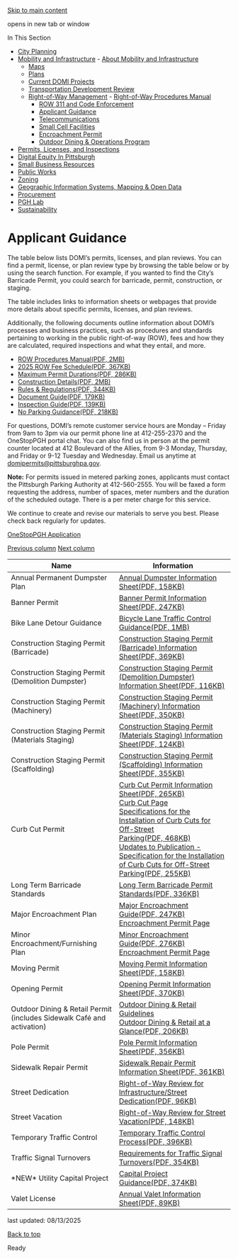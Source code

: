 [Skip to main content](https://www.pittsburghpa.gov/Business-Development/Mobility-and-Infrastructure/Right-of-Way-Management/Applicant-Guidance#main-content)

opens in new tab or window

In This Section

- [City Planning](https://www.pittsburghpa.gov/Business-Development/City-Planning)
- [Mobility and Infrastructure](https://www.pittsburghpa.gov/Business-Development/Mobility-and-Infrastructure)  - [About Mobility and Infrastructure](https://www.pittsburghpa.gov/Business-Development/Mobility-and-Infrastructure/About-Mobility-and-Infrastructure)
  - [Maps](https://www.pittsburghpa.gov/Business-Development/Mobility-and-Infrastructure/Maps)
  - [Plans](https://www.pittsburghpa.gov/Business-Development/Mobility-and-Infrastructure/Plans)
  - [Current DOMI Projects](https://www.pittsburghpa.gov/Business-Development/Mobility-and-Infrastructure/Current-DOMI-Projects)
  - [Transportation Development Review](https://www.pittsburghpa.gov/Business-Development/Mobility-and-Infrastructure/Transportation-Development-Review)
  - [Right-of-Way Management](https://www.pittsburghpa.gov/Business-Development/Mobility-and-Infrastructure/Right-of-Way-Management)    - [Right-of-Way Procedures Manual](https://www.pittsburghpa.gov/Business-Development/Mobility-and-Infrastructure/Right-of-Way-Management/Right-of-Way-Procedures-Manual)
    - [ROW 311 and Code Enforcement](https://www.pittsburghpa.gov/Business-Development/Mobility-and-Infrastructure/Right-of-Way-Management/ROW-311-and-Code-Enforcement)
    - [Applicant Guidance](https://www.pittsburghpa.gov/Business-Development/Mobility-and-Infrastructure/Right-of-Way-Management/Applicant-Guidance)
    - [Telecommunications](https://www.pittsburghpa.gov/Business-Development/Mobility-and-Infrastructure/Right-of-Way-Management/Telecommunications)
    - [Small Cell Facilities](https://www.pittsburghpa.gov/Business-Development/Mobility-and-Infrastructure/Right-of-Way-Management/Small-Cell-Facilities)
    - [Encroachment Permit](https://www.pittsburghpa.gov/Business-Development/Mobility-and-Infrastructure/Right-of-Way-Management/Encroachment-Permit)
    - [Outdoor Dining & Operations Program](https://www.pittsburghpa.gov/Business-Development/Mobility-and-Infrastructure/Right-of-Way-Management/Outdoor-Dining-Operations-Program)
- [Permits, Licenses, and Inspections](https://www.pittsburghpa.gov/Business-Development/Permits-Licenses-and-Inspections)
- [Digital Equity In Pittsburgh](https://www.pittsburghpa.gov/Business-Development/Digital-Equity-In-Pittsburgh)
- [Small Business Resources](https://www.pittsburghpa.gov/Business-Development/Small-Business-Resources)
- [Public Works](https://www.pittsburghpa.gov/Business-Development/Public-Works)
- [Zoning](https://www.pittsburghpa.gov/Business-Development/Zoning)
- [Geographic Information Systems, Mapping & Open Data](https://www.pittsburghpa.gov/Business-Development/Geographic-Information-Systems-Mapping-Open-Data)
- [Procurement](https://www.pittsburghpa.gov/Business-Development/Procurement)
- [PGH Lab](https://www.pittsburghpa.gov/Business-Development/PGH-Lab)
- [Sustainability](https://www.pittsburghpa.gov/Business-Development/Sustainability)

# Applicant Guidance

The table below lists DOMI’s permits, licenses, and plan reviews. You can find a permit, license, or plan review type by browsing the table below or by using the search function. For example, if you wanted to find the City’s Barricade Permit, you could search for barricade, permit, construction, or staging.

The table includes links to information sheets or webpages that provide more details about specific permits, licenses, and plan reviews.

Additionally, the following documents outline information about DOMI’s processes and business practices, such as procedures and standards pertaining to working in the public right-of-way (ROW), fees and how they are calculated, required inspections and what they entail, and more.

- [ROW Procedures Manual(PDF, 2MB)](https://www.pittsburghpa.gov/files/assets/city/v/1/domi/documents/row-applicant-guide/17897_row_procedures_manual_2022_fin.pdf)
- [2025 ROW Fee Schedule(PDF, 367KB)](https://www.pittsburghpa.gov/files/assets/city/v/2/domi/documents/row-applicant-guide/2025-fee-schedule.pdf)
- [Maximum Permit Durations(PDF, 286KB)](https://www.pittsburghpa.gov/files/assets/city/v/1/domi/documents/maximum-permit-durations.pdf "Maximum Permit Durations.pdf")
- [Construction Details(PDF, 2MB)](https://www.pittsburghpa.gov/files/assets/city/v/1/domi/documents/row-applicant-guide/21336_construction_details_5.16.23.pdf)
- [Rules & Regulations(PDF, 344KB)](https://www.pittsburghpa.gov/files/assets/city/v/1/domi/documents/row-applicant-guide/19946_9372_rules__regs_final_5.4.20.pdf)
- [Document Guide(PDF, 179KB)](https://www.pittsburghpa.gov/files/assets/city/v/1/domi/documents/row-applicant-guide/9521_document_guide_5.18.20.pdf)
- [Inspection Guide(PDF, 139KB)](https://www.pittsburghpa.gov/files/assets/city/v/1/domi/documents/row-applicant-guide/10639_permit_inspection_guide_7.14.20.pdf)
- [No Parking Guidance(PDF, 218KB)](https://www.pittsburghpa.gov/files/assets/city/v/1/domi/documents/row-applicant-guide/24493_np_sign_posting_policy_final.pdf)

For questions, DOMI’s remote customer service hours are Monday – Friday from 9am to 3pm via our permit phone line at 412-255-2370 and the OneStopPGH portal chat. You can also find us in person at the permit counter located at 412 Boulevard of the Allies, from 9-3 Monday, Thursday, and Friday or 9-12 Tuesday and Wednesday. Email us anytime at [domipermits@pittsburghpa.gov](mailto:domipermits@pittsburghpa.gov).

**Note:** For permits issued in metered parking zones, applicants must contact the Pittsburgh Parking Authority at 412-560-2555. You will be faxed a form requesting the address, number of spaces, meter numbers and the duration of the scheduled outage. There is a per meter charge for this service.

We continue to create and revise our materials to serve you best. Please check back regularly for updates.

[OneStopPGH Application](https://onestoppgh.pittsburghpa.gov/pghprod/pub/lms/Login.aspx)

[Previous column](https://www.pittsburghpa.gov/Business-Development/Mobility-and-Infrastructure/Right-of-Way-Management/Applicant-Guidance#) [Next column](https://www.pittsburghpa.gov/Business-Development/Mobility-and-Infrastructure/Right-of-Way-Management/Applicant-Guidance#)

| Name | Information |
| --- | --- |
| Annual Permanent Dumpster Plan | [Annual Dumpster Information Sheet(PDF, 158KB)](https://www.pittsburghpa.gov/files/assets/city/v/2/domi/documents/row-applicant-guide/annual-dumpster-information-sheet_5.25.pdf) |
| Banner Permit | [Banner Permit Information Sheet(PDF, 247KB)](https://www.pittsburghpa.gov/files/assets/city/v/1/domi/documents/row-applicant-guide/23716_banner_permit_information_sheet_2024.pdf) |
| Bike Lane Detour Guidance | [Bicycle Lane Traffic Control Guidance(PDF, 1MB)](https://www.pittsburghpa.gov/files/assets/city/v/1/domi/documents/row-applicant-guide/24489_domi_bike_lane_traffic_control_guidance.pdf) |
| Construction Staging Permit (Barricade) | [Construction Staging Permit (Barricade) Information Sheet(PDF, 369KB)](https://www.pittsburghpa.gov/files/assets/city/v/2/domi/documents/row-applicant-guide/construction-staging-permit-barricade-information-sheet_2025.pdf) |
| Construction Staging Permit (Demolition Dumpster) | [Construction Staging Permit (Demolition Dumpster) Information Sheet(PDF, 116KB)](https://www.pittsburghpa.gov/files/assets/city/v/3/domi/documents/row-applicant-guide/construction-staging-permit-demolition-dumpster-information-sheet_2025.pdf) |
| Construction Staging Permit (Machinery) | [Construction Staging Permit (Machinery) Information Sheet(PDF, 350KB)](https://www.pittsburghpa.gov/files/assets/city/v/2/domi/documents/row-applicant-guide/construction-staging-permit-machinery-information-sheet_2025.pdf) |
| Construction Staging Permit (Materials Staging) | [Construction Staging Permit (Materials Staging) Information Sheet(PDF, 124KB)](https://www.pittsburghpa.gov/files/assets/city/v/2/domi/documents/row-applicant-guide/construction-staging-permit-materials-staging-information-sheet_2025.pdf) |
| Construction Staging Permit (Scaffolding) | [Construction Staging Permit (Scaffolding) Information Sheet(PDF, 355KB)](https://www.pittsburghpa.gov/files/assets/city/v/2/domi/documents/row-applicant-guide/construction-staging-permit-scaffolding-information-sheet_2025.pdf) |
| Curb Cut Permit | [Curb Cut Permit Information Sheet(PDF, 265KB)](https://www.pittsburghpa.gov/files/assets/city/v/1/domi/documents/row-applicant-guide/9421_curb_cut_permit_information_sheet_5.6.20.pdf)<br>[Curb Cut Page](https://www.pittsburghpa.gov/Business-Development/Mobility-and-Infrastructure/Transportation-Development-Review/Curb-Cuts)<br>[Specifications for the Installation of Curb Cuts for Off-Street Parking(PDF, 468KB)](https://www.pittsburghpa.gov/files/assets/city/v/1/domi/documents/row-applicant-guide/21682_curb_cut_specifications_for_off_street_parking-2023.pdf)<br>[Updates to Publication - Specification for the Installation of Curb Cuts for Off-Street Parking(PDF, 255KB)](https://www.pittsburghpa.gov/files/assets/city/v/1/domi/documents/row-applicant-guide/21088_curb_cut_updates_strike_thru_march_2023.pdf) |
| Long Term Barricade Standards | [Long Term Barricade Permit Standards(PDF, 336KB)](https://www.pittsburghpa.gov/files/assets/city/v/1/domi/documents/long-term-barricade-permit-standards-june2025.pdf "Long Term Barricade Permit Standards - June2025.pdf") |
| Major Encroachment Plan | [Major Encroachment Guide(PDF, 247KB)](https://www.pittsburghpa.gov/files/assets/city/v/1/domi/documents/row-applicant-guide/23713_majorencroachmentataglance_2024.pdf)<br>[Encroachment Permit Page](https://www.pittsburghpa.gov/Business-Development/Mobility-and-Infrastructure/Right-of-Way-Management/Encroachment-Permit) |
| Minor Encroachment/Furnishing Plan | [Minor Encroachment Guide(PDF, 276KB)](https://www.pittsburghpa.gov/files/assets/city/v/1/domi/documents/row-applicant-guide/23714_minor_encroachment_2024.pdf)<br>[Encroachment Permit Page](https://www.pittsburghpa.gov/Business-Development/Mobility-and-Infrastructure/Right-of-Way-Management/Encroachment-Permit) |
| Moving Permit | [Moving Permit Information Sheet(PDF, 158KB)](https://www.pittsburghpa.gov/files/assets/city/v/2/domi/documents/row-applicant-guide/moving-permit-information-sheet_2025.pdf) |
| Opening Permit | [Opening Permit Information Sheet(PDF, 370KB)](https://www.pittsburghpa.gov/files/assets/city/v/3/domi/documents/row-applicant-guide/opening-permit-information-sheet-2025-update.pdf) |
| Outdoor Dining & Retail Permit (includes Sidewalk Café and activation) | [Outdoor Dining & Retail Guidelines](https://www.pittsburghpa.gov/Business-Development/Mobility-and-Infrastructure/Right-of-Way-Management/Outdoor-Dining-Operations-Program)<br>[Outdoor Dining & Retail at a Glance(PDF, 206KB)](https://www.pittsburghpa.gov/files/assets/city/v/2/domi/documents/row-applicant-guide/odr-at-a-glance-2025.pdf) |
| Pole Permit | [Pole Permit Information Sheet(PDF, 356KB)](https://www.pittsburghpa.gov/files/assets/city/v/2/domi/documents/row-applicant-guide/pole-permit-information-sheet_2025.pdf) |
| Sidewalk Repair Permit | [Sidewalk Repair Permit Information Sheet(PDF, 361KB)](https://www.pittsburghpa.gov/files/assets/city/v/2/domi/documents/row-applicant-guide/sidewalk-repair-permit-information-sheet_2025.pdf) |
| Street Dedication | [Right-of-Way Review for Infrastructure/Street Dedication(PDF, 96KB)](https://www.pittsburghpa.gov/files/assets/city/v/1/domi/documents/row-applicant-guide/21525_street_dedication_5.23.23.pdf) |
| Street Vacation | [Right-of-Way Review for Street Vacation(PDF, 148KB)](https://www.pittsburghpa.gov/files/assets/city/v/1/domi/documents/row-applicant-guide/23712_permit_one-pager_-_plan_review_-_street_vacation_-2024.pdf) |
| Temporary Traffic Control | [Temporary Traffic Control Process(PDF, 396KB)](https://www.pittsburghpa.gov/files/assets/city/v/2/domi/documents/row-applicant-guide/traffic-control-guidelines-12.12.24.pdf) |
| Traffic Signal Turnovers | [Requirements for Traffic Signal Turnovers(PDF, 354KB)](https://www.pittsburghpa.gov/files/assets/city/v/1/domi/documents/signal-turnover-policy_final_8.7.2025.pdf "Signal Turnover Policy_Final_8.7.2025.pdf") |
| \*NEW\* Utility Capital Project | [Capital Project Guidance(PDF, 374KB)](https://www.pittsburghpa.gov/files/assets/city/v/3/domi/documents/row-applicant-guide/domi-project-guidance_july2025.pdf) |
| Valet License | [Annual Valet Information Sheet(PDF, 89KB)](https://www.pittsburghpa.gov/files/assets/city/v/1/domi/documents/row-applicant-guide/21527_annual_valet_information_sheet_june2023.pdf) |

last updated: 08/13/2025

[Back to top](https://www.pittsburghpa.gov/Business-Development/Mobility-and-Infrastructure/Right-of-Way-Management/Applicant-Guidance#body-top)

Ready
